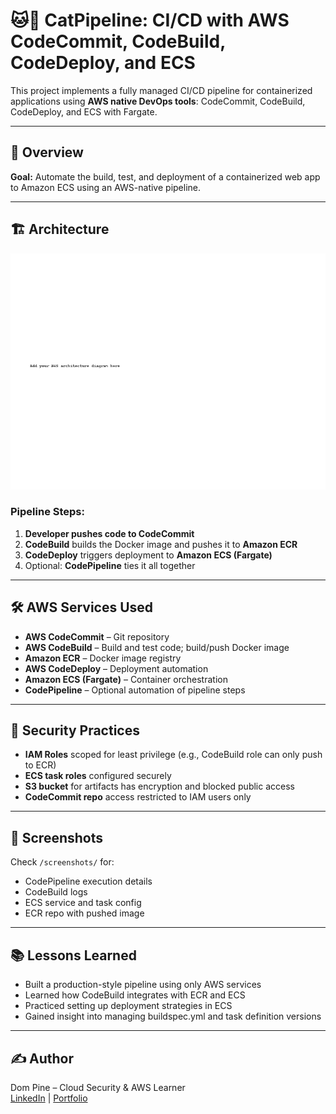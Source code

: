 # 🐱🚀 CatPipeline: CI/CD with AWS CodeCommit, CodeBuild, CodeDeploy, and ECS

This project implements a fully managed CI/CD pipeline for containerized applications using **AWS native DevOps tools**: CodeCommit, CodeBuild, CodeDeploy, and ECS with Fargate.

---

## 📘 Overview

**Goal:** Automate the build, test, and deployment of a containerized web app to Amazon ECS using an AWS-native pipeline.

---

## 🏗️ Architecture

![Architecture Diagram](architecture.png)

### Pipeline Steps:
1. **Developer pushes code to CodeCommit**
2. **CodeBuild** builds the Docker image and pushes it to **Amazon ECR**
3. **CodeDeploy** triggers deployment to **Amazon ECS (Fargate)**
4. Optional: **CodePipeline** ties it all together

---

## 🛠️ AWS Services Used

- **AWS CodeCommit** – Git repository  
- **AWS CodeBuild** – Build and test code; build/push Docker image  
- **Amazon ECR** – Docker image registry  
- **AWS CodeDeploy** – Deployment automation  
- **Amazon ECS (Fargate)** – Container orchestration  
- **CodePipeline** – Optional automation of pipeline steps  

---

## 🔐 Security Practices

- **IAM Roles** scoped for least privilege (e.g., CodeBuild role can only push to ECR)
- **ECS task roles** configured securely
- **S3 bucket** for artifacts has encryption and blocked public access
- **CodeCommit repo** access restricted to IAM users only

---

## 📸 Screenshots

Check `/screenshots/` for:
- CodePipeline execution details  
- CodeBuild logs  
- ECS service and task config  
- ECR repo with pushed image  

---

## 📚 Lessons Learned

- Built a production-style pipeline using only AWS services  
- Learned how CodeBuild integrates with ECR and ECS  
- Practiced setting up deployment strategies in ECS  
- Gained insight into managing buildspec.yml and task definition versions  

---

## ✍️ Author

Dom Pine – Cloud Security & AWS Learner  
[LinkedIn](https://linkedin.com) | [Portfolio](https://yourportfolio.com)

